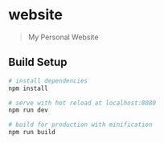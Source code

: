 # website

> My Personal Website

## Build Setup

``` bash
# install dependencies
npm install

# serve with hot reload at localhost:8080
npm run dev

# build for production with minification
npm run build
```
